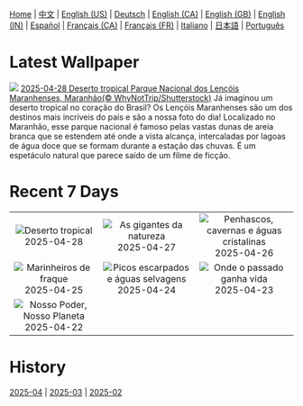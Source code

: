 [Home](../README.md) | [中文](zh-CN.md) | [English (US)](en-US.md) | [Deutsch](de-DE.md) | [English (CA)](en-CA.md) | [English (GB)](en-GB.md) | [English (IN)](en-IN.md) | [Español](es-ES.md) | [Français (CA)](fr-CA.md) | [Français (FR)](fr-FR.md) | [Italiano](it-IT.md) | [日本語](ja-JP.md) | [Português](pt-BR.md)

# Latest Wallpaper
![](https://www.bing.com/th?id=OHR.DunasMaranhenses_PT-BR7731502605_UHD.jpg)
[2025-04-28 Deserto tropical Parque Nacional dos Lençóis Maranhenses, Maranhão(© WhyNotTrip/Shutterstock)](https://www.bing.com/th?id=OHR.DunasMaranhenses_PT-BR7731502605_UHD.jpg)
Já imaginou um deserto tropical no coração do Brasil? Os Lençóis Maranhenses são um dos destinos mais incríveis do país e são a nossa foto do dia! Localizado no Maranhão, esse parque nacional é famoso pelas vastas dunas de areia branca que se estendem até onde a vista alcança, intercaladas por lagoas de água doce que se formam durante a estação das chuvas. É um espetáculo natural que parece saído de um filme de ficção.

# Recent 7 Days
|  |  |  |
|:---:|:---:|:---:|
| ![](https://www.bing.com/th?id=OHR.DunasMaranhenses_PT-BR7731502605_400x240.jpg "Deserto tropical") 2025-04-28 | ![](https://www.bing.com/th?id=OHR.RedwoodGrove_PT-BR8053391438_400x240.jpg "As gigantes da natureza") 2025-04-27 | ![](https://www.bing.com/th?id=OHR.BrucePeninsula_PT-BR5440463539_400x240.jpg "Penhascos, cavernas e águas cristalinas") 2025-04-26 |
| ![](https://www.bing.com/th?id=OHR.MagellanicPenguin_PT-BR3120283712_400x240.jpg "Marinheiros de fraque") 2025-04-25 | ![](https://www.bing.com/th?id=OHR.KenaiSpires_PT-BR2765699166_400x240.jpg "Picos escarpados e águas selvagens") 2025-04-24 | ![](https://www.bing.com/th?id=OHR.GlobeTheatre_PT-BR2484921869_400x240.jpg "Onde o passado ganha vida") 2025-04-23 |
| ![](https://www.bing.com/th?id=OHR.YellowstoneSpring_PT-BR0628932864_400x240.jpg "Nosso Poder, Nosso Planeta") 2025-04-22 |  |  |

# History
[2025-04](../archives/wallpaper/pt-BR/w_2025_04.md) | [2025-03](../archives/wallpaper/pt-BR/w_2025_03.md) | [2025-02](../archives/wallpaper/pt-BR/w_2025_02.md)
